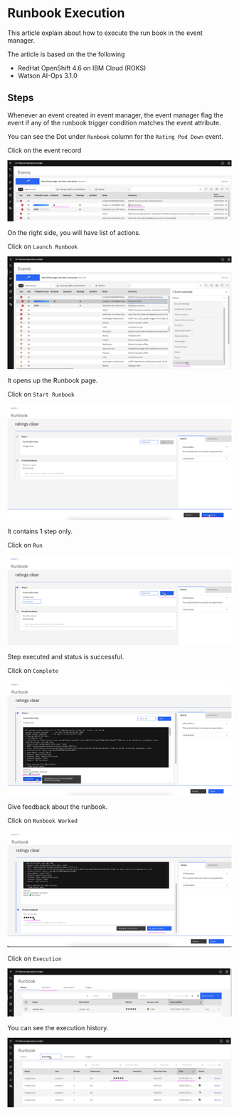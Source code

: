 # Runbook Execution

This article explain about how to execute the run book in the event manager.

The article is based on the the following

- RedHat OpenShift 4.6 on IBM Cloud (ROKS)
- Watson AI-Ops 3.1.0

## Steps

Whenever an event created in event manager, the event manager flag the event if any of the runbook trigger condition matches the event attribute.

You can see the Dot under `Runbook` column for the `Rating Pod Down` event.

Click on the event record

<img src="images/image-11.png">

On the right side, you will have list of actions.

Click on `Launch Runbook`

<img src="images/image-12.png">

It opens up the Runbook page.

Click on `Start Runbook`

<img src="images/image-13.png">

It contains 1 step only.

Click on `Run`

<img src="images/image-14.png">

Step executed and status is successful.

Click on `Complete`

<img src="images/image-15.png">

Give feedback about the runbook.

Click on `Runbook Worked`

<img src="images/image-16.png">

Click on `Execution`

<img src="images/image-17.png">

You can see the execution history.

<img src="images/image-18.png">